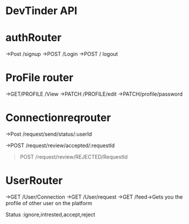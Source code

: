 # DevTinder API

#  authRouter
->Post /signup
->POST /Login
->POST  / logout


# ProFile router
->GET/PROFILE /View
->PATCH /PROFILE/edit
->PATCH/profile/password


# Connectionreqrouter
->Post /request/send/status/:userId

->POST /request/review/accepted/:requestId
>POST /request/review/REJECTED/RequestId

# UserRouter
->GET /User/Connection 
->GET  /User/request
->GET /feed->Gets you the profile of other user on the platform

Status :ignore,intrested,accept,reject

